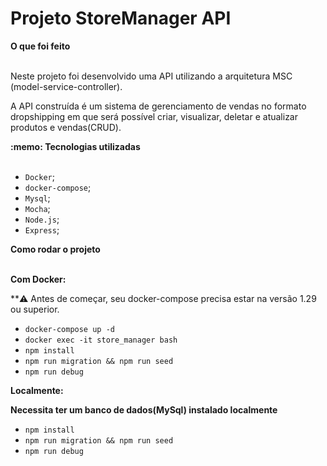 # Projeto StoreManager API

  <summary><strong>O que foi feito</strong></summary></br>

  Neste projeto foi desenvolvido uma API utilizando a arquitetura MSC (model-service-controller).

  A API construída é um sistema de gerenciamento de vendas no formato dropshipping em que será possível criar, visualizar, deletar e atualizar produtos e vendas(CRUD).
  
  
  <summary><strong>:memo: Tecnologias utilizadas</strong></summary><br />

  - `Docker`;
  - `docker-compose`;
  - `Mysql`;
  - `Mocha`;
  - `Node.js`;
  - `Express`;


  <summary><strong>Como rodar o projeto</strong></summary></br>

  **Com Docker:**

  **:warning: Antes de começar, seu docker-compose precisa estar na versão 1.29 ou superior. 

- `docker-compose up -d`
- `docker exec -it store_manager bash`
- `npm install`
- `npm run migration && npm run seed`
- `npm run debug`

**Localmente:**

**Necessita ter um banco de dados(MySql) instalado localmente**

- `npm install`
- `npm run migration && npm run seed`
- `npm run debug`
